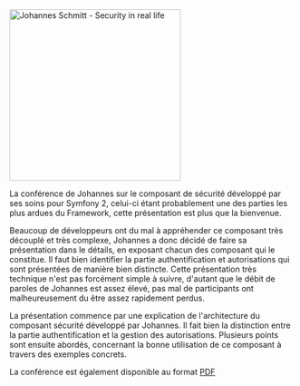 
<div class="ngg-gallery-singlepic-image ngg-right" style="max-width: 302px">
  <a href="http://old-blog.elao.dev/wp-content/gallery/sflive2012/img_4282.jpg"
		     title=""
             data-src="http://old-blog.elao.dev/wp-content/gallery/sflive2012/img_4282.jpg"
             data-thumbnail="http://old-blog.elao.dev/wp-content/gallery/sflive2012/thumbs/thumbs_img_4282.jpg"
             data-image-id="14"
             data-title="Johannes Schmitt - Security in real life"
             data-description=""
             target='_self'
             class="shutterset_aab81d260457ff8116b56101e2f63ef6"> <img class="ngg-singlepic"
             src="http://www.elao.com/blog/nextgen-image/14/320x240x100/b34c9272170debba0ee4a2908bc64ac6"
             alt="Johannes Schmitt - Security in real life"
             title="Johannes Schmitt - Security in real life"
              width="302" /> </a>
</div>

<span></span>
La conférence de Johannes sur le composant de sécurité développé par ses soins pour Symfony 2, celui-ci étant probablement une des parties les plus ardues du Framework, cette présentation est plus que la bienvenue.

Beaucoup de développeurs ont du mal à appréhender ce composant très découplé et très complexe, Johannes a donc décidé de faire sa présentation dans le détails, en exposant chacun des composant qui le constitue.
Il faut bien identifier la partie authentification et autorisations qui sont présentées de manière bien distincte. Cette présentation très technique n'est pas forcément simple à suivre, d'autant que le débit de paroles de Johannes est assez élevé, pas mal de participants ont malheureusement du être assez rapidement perdus.

La présentation commence par une explication de l'architecture du composant sécurité développé par Johannes.
Il fait bien la distinction entre la partie authentification et la gestion des autorisations. Plusieurs points sont ensuite abordés, concernant la bonne utilisation de ce composant à travers des exemples concrets.



La conférence est également disponible au format <a href="http://www.elao.com/blog/wp-content/uploads/Security_-_In_Real_Life.pdf" title="Symfony Live 2012: Security - In Real Life" target="_blank">PDF</a>